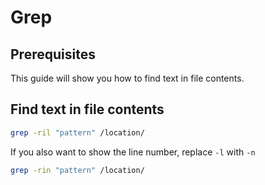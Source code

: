 # Grep

## Prerequisites

This guide will show you how to find text in file contents.

## Find text in file contents

```bash
grep -ril "pattern" /location/
```

If you also want to show the line number, replace ```-l``` with ```-n```

```bash
grep -rin "pattern" /location/
```
